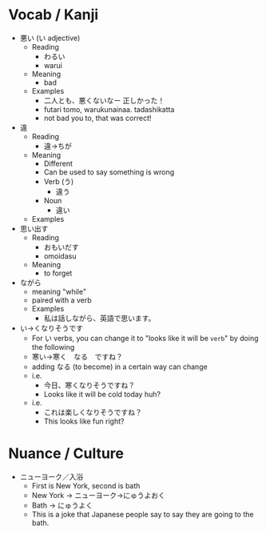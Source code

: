 # Vocab / Kanji
* 悪い (い adjective)
	* Reading
		* わるい
		* warui
	* Meaning
		* bad
	* Examples
		* 二人とも、悪くないなー 正しかった！
		* futari tomo, warukunainaa. tadashikatta
		* not bad you to, that was correct!
* 違
	* Reading
		* 違→ちが
	* Meaning
		* Different
		* Can be used to say something is wrong
		* Verb (う)
			* 違う
		* Noun 
			* 違い
	* Examples
* 思い出す
	* Reading
		* おもいだす
		* omoidasu
	* Meaning
		* to forget
* ながら
	* meaning "while"
	* paired with a verb
	* Examples
		* 私は話しながら、英語で思います。
* い→くなりそうです
	* For い verbs, you can change it to "looks like it will be `verb`" by doing the following
	* 寒い→寒く　なる　ですね？
	* adding なる (to become) in a certain way can change
	* i.e.
		* 今日、寒くなりそうですね？
		* Looks like it will be cold today huh?
	* i.e.
		* これは楽しくなりそうですね？
		* This looks like fun right?
# Nuance / Culture
* ニューヨーク／入浴
	* First is New York, second is bath
	* New York → ニューヨーク→にゅうよおく
	* Bath → にゅうよく
	* This is a joke that Japanese people say to say they are going to the bath.